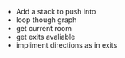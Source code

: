 * Add a stack to push into
* loop though graph
* get current room
* get exits avaliable
* impliment directions as in exits
